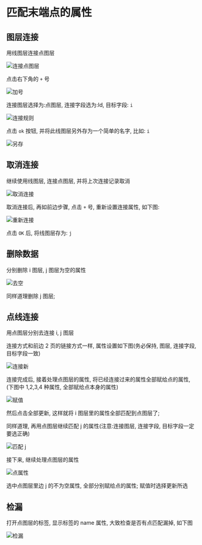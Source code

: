 # 匹配末端点的属性

## 图层连接

用线图层连接点图层

![连接点图层](./img/image021.png)

点击右下角的 `+` 号

![加号](./img/image022.png)

连接图层选择为:点图层, 连接字段选为:Id, 目标字段: `i`

![连接规则](./img/image023.png)

点击 `ok` 按钮, 并将此线图层另外存为一个简单的名字, 比如: `i`

![另存](./img/image024.png)

## 取消连接

继续使用线图层, 连接点图层, 并将上次连接记录取消

![取消连接](./img/image025.png)

取消连接后, 再如前边步骤, 点击 `+` 号, 重新设置连接属性, 如下图:

![重新连接](./img/image026.png)

点击 `OK` 后, 将线图层存为: `j`

## 删除数据

分别删除 i 图层, j 图层为空的属性

![去空](./img/image027.png)

同样道理删除 j 图层;

## 点线连接

用点图层分别去连接 i, j 图层

连接方式和前边 2 页的链接方式一样, 属性设置如下图(务必保持, 图层, 连接字段, 目标字段一致)

![连接新](./img/image028.png)

连接完成后, 接着处理点图层的属性, 将已经连接过来的属性全部赋给点的属性, (下图中 1,2,3,4 种属性, 全部赋给点本身的属性)

![赋值](./img/image029.png)

然后点击全部更新, 这样就将 i 图层里的属性全部匹配到点图层了;

同样道理, 再用点图层继续匹配 j 的属性(注意:连接图层, 连接字段, 目标字段一定要选正确)

![匹配 j](./img/image030.png)

接下来, 继续处理点图层的属性

![点属性](./img/image031.png)

选中点图层里边 j 的不为空属性, 全部分别赋给点的属性; 赋值时选择更新所选

## 检漏

打开点图层的标签, 显示标签的 name 属性, 大致检查是否有点匹配漏掉, 如下图

![检漏](./img/image032.png)
